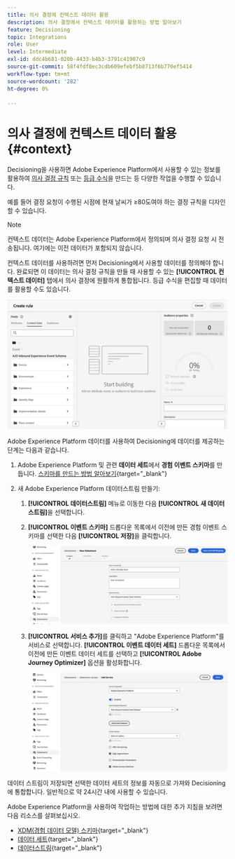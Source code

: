 ```yaml
---
title: 의사 결정에 컨텍스트 데이터 활용
description: 의사 결정에서 컨텍스트 데이터를 활용하는 방법 알아보기
feature: Decisioning
topic: Integrations
role: User
level: Intermediate
exl-id: ddc4b681-020b-4433-b4b3-3791c41907c9
source-git-commit: 58f4fdf8ec3cdb609efebf5b8713f6b770ef5414
workflow-type: tm+mt
source-wordcount: '282'
ht-degree: 0%

---
```


# 의사 결정에 컨텍스트 데이터 활용 {#context}

Decisioning을 사용하면 Adobe Experience Platform에서 사용할 수 있는 정보를 활용하여 [의사 결정 규칙](rules.md) 또는 [등급 수식](ranking/ranking.md)을 만드는 등 다양한 작업을 수행할 수 있습니다.

예를 들어 결정 요청이 수행된 시점에 현재 날씨가 ≥80도여야 하는 결정 규칙을 디자인할 수 있습니다.

>[!NOTE]
>
>컨텍스트 데이터는 Adobe Experience Platform에서 정의되며 의사 결정 요청 시 전송됩니다. 여기에는 이전 데이터가 포함되지 않습니다.

컨텍스트 데이터를 사용하려면 먼저 Decisioning에서 사용할 데이터를 정의해야 합니다. 완료되면 이 데이터는 의사 결정 규칙을 만들 때 사용할 수 있는 **[!UICONTROL 컨텍스트 데이터]** 탭에서 의사 결정에 원활하게 통합됩니다. 등급 수식을 편집할 때 데이터를 활용할 수도 있습니다.

![](assets/decision-rules-context.png)

Adobe Experience Platform 데이터를 사용하여 Decisioning에 데이터를 제공하는 단계는 다음과 같습니다.

1. Adobe Experience Platform 및 관련 **데이터 세트**&#x200B;에서 **경험 이벤트 스키마**&#x200B;를 만듭니다. [스키마를 만드는 방법 알아보기](https://experienceleague.adobe.com/en/docs/experience-platform/xdm/ui/resources/schemas){target="_blank"}

1. 새 Adobe Experience Platform 데이터스트림 만들기:

   1. **[!UICONTROL 데이터스트림]** 메뉴로 이동한 다음 **[!UICONTROL 새 데이터스트림]**&#x200B;을 선택합니다.

   1. **[!UICONTROL 이벤트 스키마]** 드롭다운 목록에서 이전에 만든 경험 이벤트 스키마를 선택한 다음 **[!UICONTROL 저장]**&#x200B;을 클릭합니다.

      ![](assets/decision-rule-context-datastream.png)

   1. **[!UICONTROL 서비스 추가]**&#x200B;를 클릭하고 &quot;Adobe Experience Platform&quot;를 서비스로 선택합니다. **[!UICONTROL 이벤트 데이터 세트]** 드롭다운 목록에서 이전에 만든 이벤트 데이터 세트를 선택하고 **[!UICONTROL Adobe Journey Optimizer]** 옵션을 활성화합니다.

      ![](assets/decision-rules-context-datastream-service.png)

데이터 스트림이 저장되면 선택한 데이터 세트의 정보를 자동으로 가져와 Decisioning에 통합합니다. 일반적으로 약 24시간 내에 사용할 수 있습니다.

Adobe Experience Platform을 사용하여 작업하는 방법에 대한 추가 지침을 보려면 다음 리소스를 살펴보십시오.

* [XDM(경험 데이터 모델) 스키마](https://experienceleague.adobe.com/en/docs/experience-platform/xdm/schema/composition){target="_blank"}
* [데이터 세트](https://experienceleague.adobe.com/en/docs/experience-platform/catalog/datasets/overview){target="_blank"}
* [데이터스트림](https://experienceleague.adobe.com/en/docs/experience-platform/datastreams/overview){target="_blank"}
